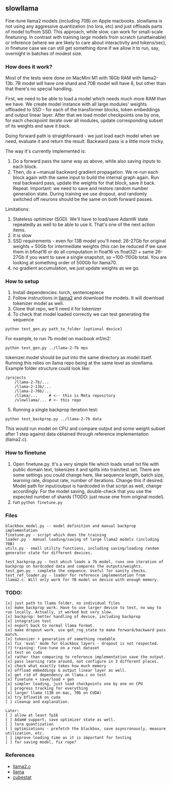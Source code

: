 ## slowllama

Fine-tune llama2 models (including 70B) on Apple macbooks. slowllama is not using any aggressive quantization (no lora, etc) and just offloads parts of model to/from SSD. This approach, while slow, can work for small-scale finetuning.
In contrast with training large models from scratch (unattainable) or inference (where we are likely to care about interactivity and tokens/sec), in finetune case we can still get something done if we allow it to run, say, overnight in batches of modest size.

### How does it work?
Most of the tests were done on MacMini M1 with 16Gb RAM with llama2-13b. 7B model will have one shard and 70B model will have 8, but other than that there's no special handling.

First, we need to be able to load a model which needs much more RAM than we have. We create model instance with all large modules' weights offloaded to SSD - for each of the transformer blocks, token embeddings and output linear layer. After that we load model checkpoints one by one, for each checkpoint iterate over all modules, update corresponding subset of its weights and save it back. 

Doing forward path is straighforward - we just load each model when we need, evaluate it and return the result. Backward pass is a little more tricky.

The way it's currently implemented is:
1. Do a forward pass the same way as above, while also saving inputs to each block.
2. Then, do a ~manual backward gradient propagation. We re-run each block again with the same input to build the internal graph again. Run real backward pass, update the weights for that block, save it back. Repeat. Important: we need to save and restore random number generation state. During training we use dropout, and randomly switched off neurons should be the same on both forward passes.

Limitations:
1. Stateless optimizer (SGD). We'll have to load/save AdamW state repeatedly as well to be able to use it. That's one of the next action items.
2. It is slow
3. SSD requirements - even for 13B model you'll need: 26-27Gb for original weights + 50Gb for intermediate weights (this can be reduced if we save them in bfloat16 or do all computation in float16 vs float32) + same 26-27Gb if you want to save a single snapshot, so ~100-110Gb total. You are looking at something order of 500Gb for llama70.
4. no gradient accumulation, we just update weights as we go.


### How to setup

1. Install dependencies: torch, sentencepiece 
2. Follow instructions in [llama2](https://github.com/facebookresearch/llama) and download the models. It will download tokenizer model as well.
3. Clone that repo, we'll need it for tokenizer
4. To check that model loaded correctly we can test generating the sequence 

```
python test_gen.py path_to_folder [optional device]
```

For example, to run 7b model on macbook m1/m2:
```
python test_gen.py ../llama-2-7b mps
```

tokenizer.model should be put into the same directory as model itself. Running this relies on llama repo being at the same level as slowllama.
Example folder structure could look like:
```
/projects
    /llama-2-7b/...
    /llama-2-13b/...
    /llama-2-70b/...
    /llama/...     # <-- this is Meta repository
    /slowllama/... # <- this repo
```

5. Running a single backprop iteration test:

```
python test_backprop.py ../llama-2-7b data
```
This would run model on CPU and compare output and some weight subset after 1 step against data obtained through reference implementation (llama2.c). 

### How to finetune

1. Open finetune.py. It's a very simple file which loads small txt file with public domain text, tokenizes it and splits into train/test set. There are some settings you could change here, like sequence length, batch size, learning rate, dropout rate, number of iterations. Change this if desired. Model path for input/output is hardcoded in that script as well, change accordingly. For the model saving, double-check that you use the expected number of shards (TODO: just reuse one from original model). 
2. run ```python finetune.py```

### Files

```
blackbox_model.py -- model definition and manual backprop implementation
finetune.py - script which does the training
loader.py - manual loading/saving of large llama2 models (including 70B)
utils.py - small utility functions, including saving/loading random generator state for different devices.

test_backprop.py - test which loads a 7b model, runs one iteration of backprop on hardcoded data and compares the outputs/weights.
test_gen.py - complete the sequence. Useful for sanity checks.
test_ref_loader.py - loader for reference implementation from llama2.c. Will only work for 7B model on device with enough memory.

```

### TODO:
```
[x] just path to llama folder, no individual files
[x] make backprop work. Have to use larger device to test, no way to run locally. Actually, it worked but very slow.
[x] backprop: better handling of device, including backprop
[x] integration test
[x] export back to normal llama format.
[x] make dropout work. use get_rng_state to make forward/backward pass match.
[x] tokenizer + generation of something readable
[x] fix 'eval' mode for blackbox layers - dropout is not respected.
[?] training: fine-tune on a real dataset
[x] test on cuda
[x] rather than comparing to reference implementation save the output.
[x] pass learning rate around, not configure in 3 different places.
[x] check what exactly takes how much memory
[x] offload embeddings & output linear layer as well.
[x] get rid of dependency on llama.c on test 
[x] finetune + save/load + gen
[x] simpler loading, just load checkpoints one by one on CPU
[ ] progress tracking for everything
[x] larger llama (13B on mac, 70b on CUDA)
[x] try bfloat16 on cuda
[ ] cleanup and explanation. 

Later:
[ ] allow at least fp16
[ ] AdamW support, save optimizer state as well.
[ ] lora quantization
[ ] optimizations - prefetch the blackbox, save asyncronously, measure utilization, etc.
[ ] improve loading time as it is important for testing
[ ] for saving model, fix rope?
```

### References
* [llama2.c](https://github.com/karpathy/llama2.c)
* [llama](https://github.com/facebookresearch/llama)
* [cubestat](https://github.com/okuvshynov/cubestat)
